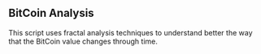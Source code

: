 ## BitCoin Analysis
This script uses fractal analysis techniques to understand better the way that the BitCoin value changes through time.
